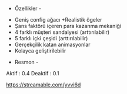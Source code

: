 - Özellikler -

+ Geniş config ağacı
+Realistik ögeler
+ Şans faktörü içeren para kazanma mekaniği
+ 4 farklı müşteri sandalyesi (arttırılabilir)
+ 5 farklı içki çeşidi (arttırılabilir)
+ Gerçekçilik katan animasyonlar
+ Kolayca geliştirilebilir

- Resmon -

Aktif : 0.4
Deaktif : 0.1

https://streamable.com/yvvi6d
